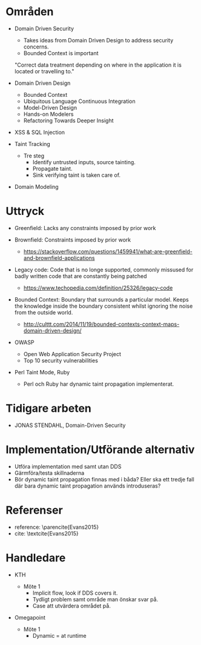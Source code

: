 # Områden
* Domain Driven Security
  * Takes ideas from Domain Driven Design to address security concerns.
  * Bounded Context is important

  "Correct data treatment depending on where in the application it is located or travelling to."

* Domain Driven Design
  * Bounded Context
  * Ubiquitous Language Continuous Integration
  * Model-Driven Design
  * Hands-on Modelers
  * Refactoring Towards Deeper  Insight

* XSS & SQL Injection

* Taint Tracking
  * Tre steg
    * Identify untrusted inputs, source tainting.
    * Propagate taint.
    * Sink verifying taint is taken care of.

* Domain Modeling


# Uttryck
* Greenfield: Lacks any constraints imposed by prior work
* Brownfield: Constraints imposed by prior work
  * https://stackoverflow.com/questions/1459941/what-are-greenfield-and-brownfield-applications

* Legacy code: Code that is no longe supported, commonly missused for badly written code that are constantly being patched
  * https://www.techopedia.com/definition/25326/legacy-code

* Bounded Context: Boundary that surrounds a particular model. Keeps the knowledge inside the boundary consistent whilst ignoring the noise from the outside world.
  * http://culttt.com/2014/11/19/bounded-contexts-context-maps-domain-driven-design/

* OWASP
  * Open Web Application Security Project
  * Top 10 security vulnerabilities

* Perl Taint Mode, Ruby
  * Perl och Ruby har dynamic taint propagation implementerat.

# Tidigare arbeten
 * JONAS STENDAHL, Domain-Driven Security


# Implementation/Utförande alternativ
  * Utföra implementation med samt utan DDS
   * Gärmföra/testa skillnaderna
   * Bör dynamic taint propagation finnas med i båda? Eller ska ett tredje fall där bara dynamic taint propagation används introduseras? 


# Referenser
 * reference: \parencite{Evans2015} 
 * cite: \textcite{Evans2015}


 # Handledare
  * KTH
    * Möte 1
      * Implicit flow, look if DDS covers it.
      * Tydligt problem samt område man önskar svar på.
      * Case att utvärdera området på.

  * Omegapoint
    * Möte 1
      * Dynamic = at runtime
      